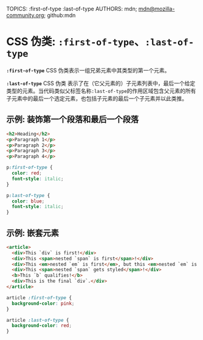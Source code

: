 TOPICS: :first-of-type
        :last-of-type
AUTHORS: mdn; mdn@mozilla-community.org; github:mdn

# CSS 伪类: `:first-of-type`、`:last-of-type`

**`:first-of-type`** CSS 伪类表示一组兄弟元素中其类型的第一个元素。

**`:last-of-type`** CSS 伪类 表示了在（它父元素的）子元素列表中，最后一个给定类型的元素。当代码类似父标签名称`:last-of-type`的作用区域包含父元素的所有子元素中的最后一个选定元素，也包括子元素的最后一个子元素并以此类推。

## 示例: 装饰第一个段落和最后一个段落

```html
<h2>Heading</h2>
<p>Paragraph 1</p>
<p>Paragraph 2</p>
<p>Paragraph 3</p>
<p>Paragraph 4</p>
```

```css
p:first-of-type {
  color: red;
  font-style: italic;
}

p:last-of-type {
  color: blue;
  font-style: italic;
}
```

## 示例: 嵌套元素

```html
<article>
  <div>This `div` is first!</div>
  <div>This <span>nested `span` is first</span>!</div>
  <div>This <em>nested `em` is first</em>, but this <em>nested `em` is last</em>!</div>
  <div>This <span>nested `span` gets styled</span>!</div>
  <b>This `b` qualifies!</b>
  <div>This is the final `div`.</div>
</article>
```

```css
article :first-of-type {
  background-color: pink;
}

article :last-of-type {
  background-color: red;
}
```
